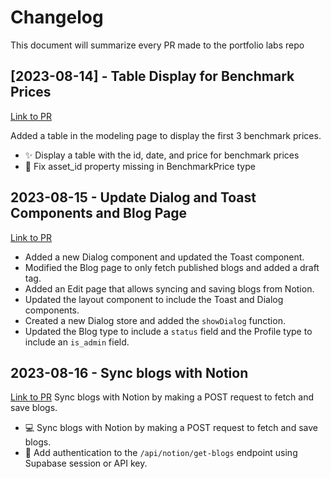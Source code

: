 # Changelog
This document will summarize every PR made to the portfolio labs repo


## [2023-08-14] - Table Display for Benchmark Prices
[Link to PR](https://github.com/asieke/portfolio-labs/pull/12)

Added a table in the modeling page to display the first 3 benchmark prices.
- ✨ Display a table with the id, date, and price for benchmark prices
- 🐛 Fix asset_id property missing in BenchmarkPrice type

## 2023-08-15 - Update Dialog and Toast Components and Blog Page
[Link to PR](https://github.com/asieke/portfolio-labs/pull/13)
- Added a new Dialog component and updated the Toast component.
- Modified the Blog page to only fetch published blogs and added a draft tag.
- Added an Edit page that allows syncing and saving blogs from Notion.
- Updated the layout component to include the Toast and Dialog components.
- Created a new Dialog store and added the `showDialog` function.
- Updated the Blog type to include a `status` field and the Profile type to include an `is_admin` field.

## 2023-08-16 - Sync blogs with Notion
[Link to PR](https://github.com/asieke/portfolio-labs/pull/14)
Sync blogs with Notion by making a POST request to fetch and save blogs.
- 💻 Sync blogs with Notion by making a POST request to fetch and save blogs.
- 🔑 Add authentication to the `/api/notion/get-blogs` endpoint using Supabase session or API key.